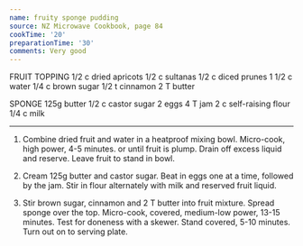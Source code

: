 ```yaml
---
name: fruity sponge pudding
source: NZ Microwave Cookbook, page 84
cookTime: '20'
preparationTime: '30'
comments: Very good
---
```


FRUIT TOPPING
1/2 c dried apricots
1/2 c sultanas
1/2 c diced prunes
1 1/2 c water
1/4 c brown sugar
1/2 t cinnamon
2 T butter

SPONGE
125g butter
1/2 c castor sugar
2 eggs
4 T jam
2 c self-raising flour
1/4 c milk

---

1. Combine dried fruit and water in a heatproof mixing bowl.  Micro-cook, high power, 4-5 minutes. or until fruit is plump.  Drain off excess liquid and reserve.  Leave fruit to stand in bowl.

2. Cream 125g butter and castor sugar.  Beat in eggs one at a time, followed by the jam.  Stir in flour alternately with milk and reserved fruit liquid.

3.  Stir brown sugar, cinnamon and 2 T butter into fruit mixture.  Spread sponge over the top.  Micro-cook, covered, medium-low power, 13-15 minutes.  Test for doneness with a skewer.  Stand covered, 5-10 minutes.  Turn out on to serving plate.


